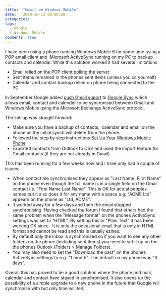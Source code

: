 ```yaml
---
title:  "Gmail on Windows Mobile"
date:   2009-10-13 00:00:00
categories:
tags:
  - Google
  - Windows Mobile
comments: true
---
```

I have been using a phone running Windows Mobile 6 for some time using a POP email client and  Microsoft ActiveSync running on my PC to backup contacts and calendar. While this solution worked it had several limitations:

* Email relied on the POP client polling the server
* Sent items remained in the phones sent items (unless you cc yourself)
* Calendar and contact backup relied on phone being connected to the PC

In September Google added [push Gmail suport](http://googlemobile.blogspot.com/2009/09/google-sync-now-with-push-gmail-support.html "Google Sync: Now with push Gmail support") to [Google Sync](http://m.google.com/sync "Google Sync") which allows email, contact and calender to be syncronised between Gmail and Windows Mobile using the Microsoft Exchange ActiveSync protocol.

The set-up was straight forward:

* Make sure you have a backup of contacts,  calendar and email on the phone as the initial synch will delete from the phone.
* Followed the step by step instructions [Set Up Your Windows Mobile Phone](http://www.google.com/support/mobile/bin/answer.py?answer=138636&amp;topic=14299 "Google Sync: Set Up Your Windows Mobile Phone")
* Exported contacts from Outlook to CSV and used the import feature for Gmail contacts (if they are not already in Gmail).

This has been running for a few weeks now and I have only had a couple of issues:

* When contact are synchronised they appear as "Last Name, First Name" on the phone even though the full name is in a single field on the Gmail contact i.e. "First Name Last Name". This is OK for actual peoples names but it also does it for any name with a space e.g. "ACME Ltd" appears on the phone as "Ltd, ACME".
* It worked away for a few days and then the email stopped synchronising. Having checked the forum I found that others had the same problem when the "Message format" on the phones ActiveSync settings was set to "HTML". By setting this to "Plain Text" it has been working OK since.  It is only the occasional email that is only in HTML format and cannot be read and this is usually ezines.
* By default only the Inbox is synchronised so if you want to see any other folders on the phone (including sent items) you need to set it up on the the phones Outlook (Folders &gt; Manage Folders).
* You may also need to set the "Download the past" on the phones ActiveSync settings to e.g. "1 month". The default on my phone was "3 days".

Overall this has proved to be a good solution where the phone and mail, calendar and contact have stayed in synchronised. It also opens up the possibility of a simple upgrade to a new phone in the future that Google will synchronise with but only time will tell.
